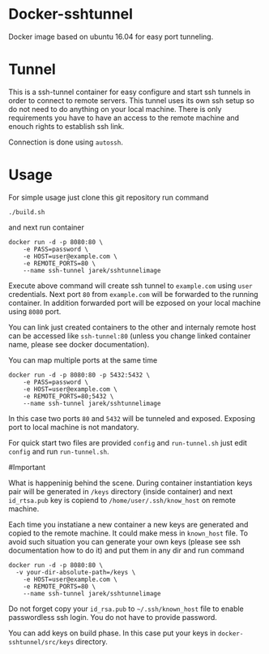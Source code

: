 # Docker-sshtunnel
Docker image based on ubuntu 16.04 for easy port tunneling.

# Tunnel

This is a ssh-tunnel container for easy configure and start ssh tunnels in order to connect to remote servers.
This tunnel uses its own ssh setup so do not need to do anything on your local machine. There is only requirements you have to have an access to the remote machine and enouch rights to establish ssh link.

Connection is done using `autossh`. 


# Usage

For simple usage just clone this git repository run command 
```
./build.sh
```
and next run container 
```
docker run -d -p 8080:80 \
	-e PASS=password \
	-e HOST=user@example.com \
	-e REMOTE_PORTS=80 \
	--name ssh-tunnel jarek/sshtunnelimage
```
Execute above command will create ssh tunnel to `example.com` using `user` credentials. Next port `80` from `example.com` will be forwarded to the running container. In addition forwarded port will be ezposed on your local machine using `8080` port.

You can link just created containers to the other and internaly remote host can be accessed like `ssh-tunnel:80` (unless you change linked container name, please see docker documentation).

You can map multiple ports at the same time 
```
docker run -d -p 8080:80 -p 5432:5432 \
	-e PASS=password \
	-e HOST=user@example.com \
	-e REMOTE_PORTS=80;5432 \
	--name ssh-tunnel jarek/sshtunnelimage
```
In this case two ports `80` and `5432` will be tunneled and exposed. Exposing port to local machine is not mandatory.

For quick start two files are provided `config` and `run-tunnel.sh` just edit `config` and run `run-tunnel.sh`.

#Important 

What is happeninig behind the scene. During container instantiation keys pair will be generated in `/keys` directory (inside container) and next `id_rtsa.pub` key is copiend to `/home/user/.ssh/know_host` on remote machine.

Each time you instatiane a new container a new keys are generated and copied to the remote machine. It could make mess in `known_host` file. 
To avoid such situation you can generate your own keys (please see ssh documentation how to do it) and put them in any dir and run command

```
docker run -d -p 8080:80 \
  -v your-dir-absolute-path=/keys \
	-e HOST=user@example.com \
	-e REMOTE_PORTS=80 \
	--name ssh-tunnel jarek/sshtunnelimage
```
Do not forget copy your `id_rsa.pub` to `~/.ssh/known_host` file to enable passwordless ssh login. You do not have to provide password.

You can add keys on build phase. In this case put your keys in `docker-sshtunnel/src/keys` directory. 
